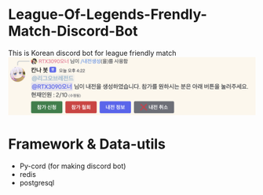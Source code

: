 # League-Of-Legends-Frendly-Match-Discord-Bot
This is Korean discord bot for league friendly match
![Sample](https://github.com/Brian-LEE0/League-Of-Legends-Frendly-Match-Discord-Bot/blob/main/sample_img.png?raw=true)

# Framework & Data-utils
- Py-cord (for making discord bot)
- redis
- postgresql

